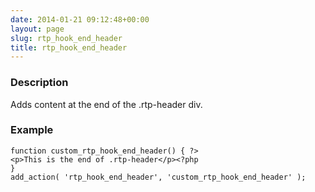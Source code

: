 ```yaml
---
date: 2014-01-21 09:12:48+00:00
layout: page
slug: rtp_hook_end_header
title: rtp_hook_end_header
---
```


### Description


Adds content at the end of the .rtp-header div.


### Example



    
    function custom_rtp_hook_end_header() { ?>
    <p>This is the end of .rtp-header</p><?php
    }
    add_action( 'rtp_hook_end_header', 'custom_rtp_hook_end_header' );

